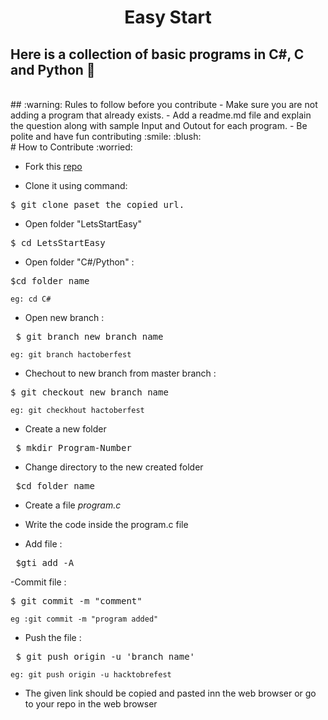 <h1 align ="center">Easy Start</h1>

## Here is a collection of basic programs in C#, C and Python :page_with_curl:
<br/>
## :warning: Rules to follow before you contribute
- Make sure you are not adding a program that already exists.
- Add a readme.md file and explain the question along with sample Input and Outout for each program.
- Be polite and have fun contributing :smile: :blush:
<br/>

<a name="contibute">
# How to Contribute :worried:
    
- Fork this [repo](https://github.com/SrishtiSK01/LetsStartEasy)

- Clone it using command:
<pre>$ git clone paset_the_copied_url.</pre>

- Open folder "LetsStartEasy"
<pre>$ cd LetsStartEasy</pre>

- Open folder "C#/Python" :
<pre>$cd folder_name</pre>
    eg: cd C#
    
- Open new branch :
<pre> $ git branch new_branch_name</pre>
    eg: git branch hactoberfest

- Chechout to new branch from master branch :
<pre>$ git checkout new_branch_name</pre>
    eg: git checkhout hactoberfest
    
- Create a new folder
<pre> $ mkdir Program-Number</pre>

- Change directory to the new created folder
<pre> $cd folder_name</pre>

- Create a file *program.c*

- Write the code inside the program.c file

- Add file :
<pre> $gti add -A</pre>

-Commit file :
<pre>$ git commit -m "comment"</pre>
    eg :git commit -m "program added"
    
- Push the file :
<pre> $ git push origin -u 'branch_name'</pre>
    eg: git push origin -u hacktobrefest
    
- The given link should be copied and pasted inn the web browser or go to your repo in the web browser
